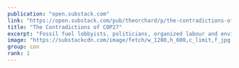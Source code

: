 ```yaml
---
publication: "open.substack.com"
link: "https://open.substack.com/pub/theorchard/p/the-contradictions-of-cop27"
title: "The Contradictions of COP27"
excerpt: "Fossil fuel lobbyists, politicians, organized labour and environmentalists have all gathered in Egypt to try and put their stamp on the future of climate policy."
image: "https://substackcdn.com/image/fetch/w_1200,h_600,c_limit,f_jpg,q_auto:good,fl_progressive:steep/https%3A%2F%2Fbucketeer-e05bbc84-baa3-437e-9518-adb32be77984.s3.amazonaws.com%2Fpublic%2Fimages%2F0b324ba8-221a-4bb1-81a5-9c4daa2e15ec_640x421.jpeg"
group: con
rank: 1
---
```


